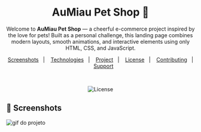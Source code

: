 <h1 align="center"> AuMiau Pet Shop 🐾 </h1> 

<p align="center">
    Welcome to <strong>AuMiau Pet Shop</strong> — a cheerful e-commerce project inspired by the love for pets! Built as a personal challenge, this landing page combines modern layouts, smooth animations, and interactive elements using only HTML, CSS, and JavaScript.
</p>

<p align="center">  
  <a href="#-screenshots">Screenshots</a>&nbsp;&nbsp;&nbsp;|&nbsp;&nbsp;&nbsp;
  <a href="#-technologies">Technologies</a>&nbsp;&nbsp;&nbsp;|&nbsp;&nbsp;&nbsp;
  <a href="#-project">Project</a>&nbsp;&nbsp;&nbsp;|&nbsp;&nbsp;&nbsp;
  <a href="#-license">License</a>&nbsp;&nbsp;&nbsp;|&nbsp;&nbsp;&nbsp;
  <a href="#-contributing">Contributing</a>&nbsp;&nbsp;&nbsp;|&nbsp;&nbsp;&nbsp;
  <a href="#support">Support</a>  
</p>

<br>

<p align="center">
  <img alt="License" src="https://img.shields.io/static/v1?label=license&message=MIT&color=c920c9&labelColor=000000">
</p>

## 📸 Screenshots

<img src=".github/gif-do-projeto.gif" alt="gif do projeto">

<br>
